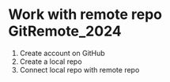 # Work with remote repo GitRemote_2024

1. Create account on GitHub
2. Create a local repo
3. Connect local repo with remote repo
